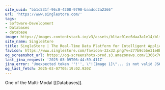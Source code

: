 ```yaml
---
site_uuid: "bb1c531f-96c0-4200-9790-baadcc2a2366"
url: 'https://www.singlestore.com/'
tags:
- Software-Development
- Databases
- database
image: https://images.contentstack.io/v3/assets/bltac01ee6daa3a1e14/blt65460a223657f85f/661047721952f027eefc0104/img_primary_opengraph_(1).png
site_name: SingleStore
title: SingleStore | The Real-Time Data Platform for Intelligent Applications
favicon: https://www.singlestore.com/favicon-32x32.png?v=277b9cbbe31e8bc416504cf3b902d430
og_screenshot_url: https://og-screenshots-prod.s3.amazonaws.com/1366x768/80/false/2d238e31187dd06a0fbe1c477af1007f580d954c638cd97a64e11f4e2271d69b.jpeg
last_jina_request: '2025-03-09T06:44:59.411Z'
jina_error: "Unexpected token ''!'', \"![Image 1]\"... is not valid JSON"
og_last_fetch: 2025-03-07T05:19:02.920Z
---
```

One of the Multi-Modal [[Databases]].

